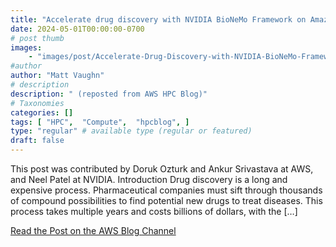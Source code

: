 ```yaml
---
title: "Accelerate drug discovery with NVIDIA BioNeMo Framework on Amazon EKS"
date: 2024-05-01T00:00:00-0700
# post thumb
images:
    - "images/post/Accelerate-Drug-Discovery-with-NVIDIA-BioNeMo-Framework-on-Amazon-EKS-1120x630.png"
#author
author: "Matt Vaughn"
# description
description: " (reposted from AWS HPC Blog)"
# Taxonomies
categories: []
tags: [ "HPC",  "Compute",  "hpcblog", ]
type: "regular" # available type (regular or featured)
draft: false
---
```


This post was contributed by Doruk Ozturk and Ankur Srivastava at AWS, and Neel Patel at NVIDIA. Introduction Drug discovery is a long and expensive process. Pharmaceutical companies must sift through thousands of compound possibilities to find potential new drugs to treat diseases. This process takes multiple years and costs billions of dollars, with the […]

<a href="https://aws.amazon.com/blogs/hpc/accelerate-drug-discovery-with-nvidia-bionemo-framework-on-amazon-eks/" class="btn btn-primary btn-lg active" role="button" aria-pressed="true" style="margin-top: 8px;">Read the Post on the AWS Blog Channel</a>